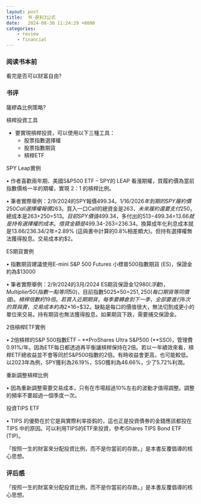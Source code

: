 ```yaml
---
layout: post
title:  书-获利3公式
date:   2024-08-30 11:24:29 +0800
categories: 
    - review
    - financial
---
```


### 阅读书本前

看完是否可以财富自由?

### 书评

薩繆森比例策略?

槓桿投資工具

- 要實現槓桿投資，可以使用以下三種工具：
    - 股票指數選擇權
    - 股票指數期貨
    - 槓桿ETF

SPY Leap實例

• 作者喜歡兩年期、美國S&P500 ETF – SPY的 LEAP 看漲期權，買履約價為當前指數價格一半的期權，實現 2：1 的槓桿比例。

• 筆者實際舉例：2/9/2024的SPY報價$499.34。1/16/2026年到期的SPY 履約價 250 Call選擇權報價$263。買入一口Call的總資金是$263，未來履約還要支付$250，總成本是$263+$250=$513。目前SPY價值$499.34，多付出的$513-$499.34=$13.66就是持有選擇權的成本。借貸金額是$499.34-$263=$236.34。換算成年化利息成本就是13.66/236.34/2年=2.89% (這與書中計算的0.8%相差頗大)。但持有選擇權無法獲得股息。交易成本約$2。

ES期貨實例

• 指數期貨建議使用E-mini S&P 500 Futures 小標普500指數期貨 (ES)，保證金約為$13000

• 筆者實際舉例：2/9/2024的3月/2024 ES期貨保證金$12980(浮動)，Multiplier 50 (指數一點等同$50)，目前指數5025×50=$251,250(每口期貨等同價值)。槓桿倍數約19倍。若買入近期期貨，每季要轉倉到下一季，全部要進行8次的買與賣，交易成本約為$2×16=$32。缺點是每口的價值很大，無法切割成更小的單位來交易。持有期貨也無法獲得股息。如果期貨下跌，需要捕交保證金。

2倍槓桿ETF實例

• 2倍槓桿的S&P 500指數ETF – **ProShares Ultra S&P500 (**SSO)，管理費0.91%/年。因為ETF每日都透過再平衡讓槓桿保持在2倍。若以一年績效來看，槓桿ETF總收益並不會等同於S&P500指數的2倍。有時收益會更高，也可能較低。以2023年為例，SPY獲利為26.19%，SSO獲利為46.66%，少了5.72%利潤。

重新調整槓桿比例

• 因為重新調整需要交易成本，只有在市場超過10%左右的波動才值得調整。調整的頻率不要超過一個季度一次。

投資TIPS ETF

• TIPS 的優勢在於它是與實際利率掛鈎的，這也正是投資債券的金錢應該都投在 TIPS 中的原因。可以利用TIPS的ETF來投資，參考iShares TIPS Bond ETF (TIP)。


「按照一生的財富來分配投資比例，而不是你當前的存款。」是本書反覆倡導的核心思想。

### 评后感

「按照一生的財富來分配投資比例，而不是你當前的存款。」是本書反覆倡導的核心思想。
